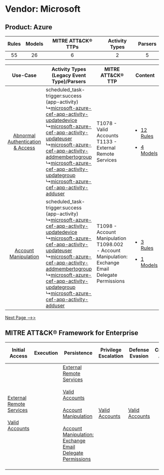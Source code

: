 Vendor: Microsoft
=================
Product: Azure
--------------
| Rules | Models | MITRE ATT&CK® TTPs | Activity Types | Parsers |
|:-----:|:------:|:------------------:|:--------------:|:-------:|
|  55   |   26   |         6          |       2        |    5    |

|    Use-Case    | Activity Types (Legacy Event Type)/Parsers    | MITRE ATT&CK® TTP    | Content    |
|:----:| ---- | ---- | ---- |
| [Abnormal Authentication & Access](../../../UseCases/uc_abnormal_authentication_&_access.md) |  scheduled_task-trigger:success (app-activity)<br> ↳[microsoft-azure-cef-app-activity-updatedevice](Ps/pC_microsoftazurecefappactivityupdatedevice.md)<br> ↳[microsoft-azure-cef-app-activity-updateuser](Ps/pC_microsoftazurecefappactivityupdateuser.md)<br> ↳[microsoft-azure-cef-app-activity-addmembertogroup](Ps/pC_microsoftazurecefappactivityaddmembertogroup.md)<br> ↳[microsoft-azure-cef-app-activity-updategroup](Ps/pC_microsoftazurecefappactivityupdategroup.md)<br> ↳[microsoft-azure-cef-app-activity-adduser](Ps/pC_microsoftazurecefappactivityadduser.md)<br> | T1078 - Valid Accounts<br>T1133 - External Remote Services<br>    | [<ul><li>12 Rules</li></ul><ul><li>4 Models</li></ul>](RM/r_m_microsoft_azure_Abnormal_Authentication_&_Access.md) |
|    [Account Manipulation](../../../UseCases/uc_account_manipulation.md)    |  scheduled_task-trigger:success (app-activity)<br> ↳[microsoft-azure-cef-app-activity-updatedevice](Ps/pC_microsoftazurecefappactivityupdatedevice.md)<br> ↳[microsoft-azure-cef-app-activity-updateuser](Ps/pC_microsoftazurecefappactivityupdateuser.md)<br> ↳[microsoft-azure-cef-app-activity-addmembertogroup](Ps/pC_microsoftazurecefappactivityaddmembertogroup.md)<br> ↳[microsoft-azure-cef-app-activity-updategroup](Ps/pC_microsoftazurecefappactivityupdategroup.md)<br> ↳[microsoft-azure-cef-app-activity-adduser](Ps/pC_microsoftazurecefappactivityadduser.md)<br> | T1098 - Account Manipulation<br>T1098.002 - Account Manipulation: Exchange Email Delegate Permissions<br> | [<ul><li>3 Rules</li></ul><ul><li>1 Models</li></ul>](RM/r_m_microsoft_azure_Account_Manipulation.md)    |
[Next Page -->>](2_ds_microsoft_azure.md)

MITRE ATT&CK® Framework for Enterprise
--------------------------------------
| Initial Access                                                                                                                                   | Execution | Persistence                                                                                                                                                                                                                                                                                                                                 | Privilege Escalation                                                | Defense Evasion                                                     | Credential Access | Discovery | Lateral Movement | Collection                                                                                                                                                            | Command and Control | Exfiltration | Impact |
| ------------------------------------------------------------------------------------------------------------------------------------------------ | --------- | ------------------------------------------------------------------------------------------------------------------------------------------------------------------------------------------------------------------------------------------------------------------------------------------------------------------------------------------- | ------------------------------------------------------------------- | ------------------------------------------------------------------- | ----------------- | --------- | ---------------- | --------------------------------------------------------------------------------------------------------------------------------------------------------------------- | ------------------- | ------------ | ------ |
| [External Remote Services](https://attack.mitre.org/techniques/T1133)<br><br>[Valid Accounts](https://attack.mitre.org/techniques/T1078)<br><br> |           | [External Remote Services](https://attack.mitre.org/techniques/T1133)<br><br>[Valid Accounts](https://attack.mitre.org/techniques/T1078)<br><br>[Account Manipulation](https://attack.mitre.org/techniques/T1098)<br><br>[Account Manipulation: Exchange Email Delegate Permissions](https://attack.mitre.org/techniques/T1098/002)<br><br> | [Valid Accounts](https://attack.mitre.org/techniques/T1078)<br><br> | [Valid Accounts](https://attack.mitre.org/techniques/T1078)<br><br> |                   |           |                  | [Email Collection](https://attack.mitre.org/techniques/T1114)<br><br>[Email Collection: Email Forwarding Rule](https://attack.mitre.org/techniques/T1114/003)<br><br> |                     |              |        |